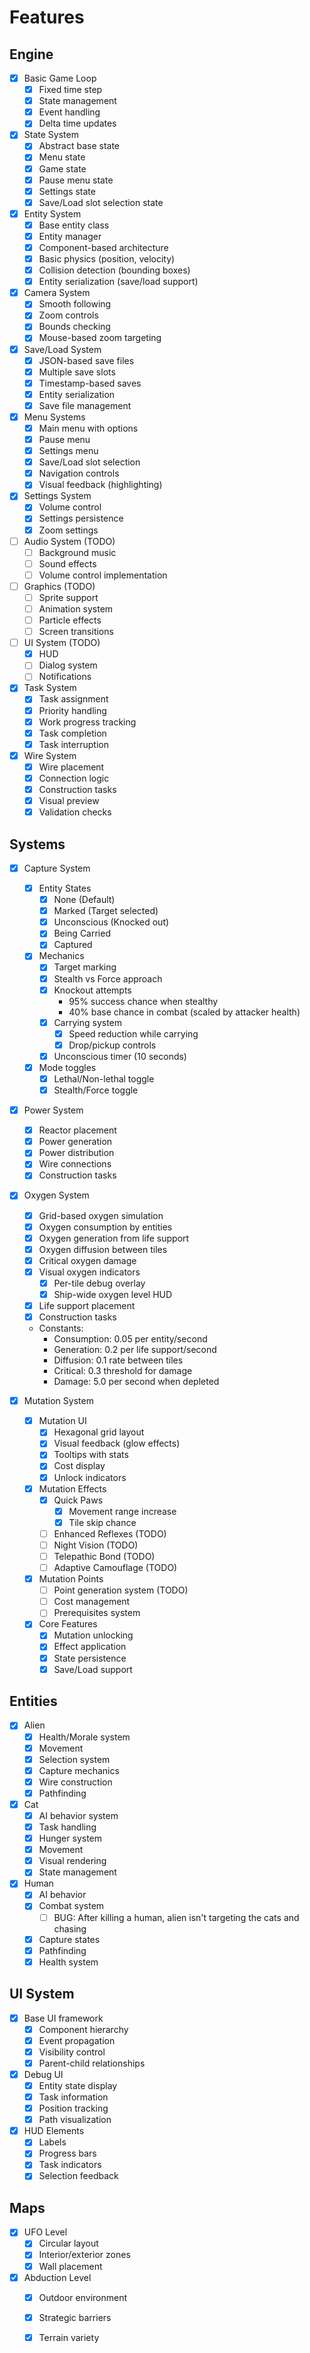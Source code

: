 # Features

## Engine
- [x] Basic Game Loop
  - [x] Fixed time step
  - [x] State management
  - [x] Event handling
  - [x] Delta time updates

- [x] State System
  - [x] Abstract base state
  - [x] Menu state
  - [x] Game state
  - [x] Pause menu state
  - [x] Settings state
  - [x] Save/Load slot selection state

- [x] Entity System
  - [x] Base entity class
  - [x] Entity manager
  - [x] Component-based architecture
  - [x] Basic physics (position, velocity)
  - [x] Collision detection (bounding boxes)
  - [x] Entity serialization (save/load support)

- [x] Camera System
  - [x] Smooth following
  - [x] Zoom controls
  - [x] Bounds checking
  - [x] Mouse-based zoom targeting

- [x] Save/Load System
  - [x] JSON-based save files
  - [x] Multiple save slots
  - [x] Timestamp-based saves
  - [x] Entity serialization
  - [x] Save file management

- [x] Menu Systems
  - [x] Main menu with options
  - [x] Pause menu
  - [x] Settings menu
  - [x] Save/Load slot selection
  - [x] Navigation controls
  - [x] Visual feedback (highlighting)

- [x] Settings System
  - [x] Volume control
  - [x] Settings persistence
  - [x] Zoom settings

- [ ] Audio System (TODO)
  - [ ] Background music
  - [ ] Sound effects
  - [ ] Volume control implementation

- [ ] Graphics (TODO)
  - [ ] Sprite support
  - [ ] Animation system
  - [ ] Particle effects
  - [ ] Screen transitions

- [ ] UI System (TODO)
  - [x] HUD
  - [ ] Dialog system
  - [ ] Notifications 

- [x] Task System
  - [x] Task assignment
  - [x] Priority handling
  - [x] Work progress tracking
  - [x] Task completion
  - [x] Task interruption

- [x] Wire System
  - [x] Wire placement
  - [x] Connection logic
  - [x] Construction tasks
  - [x] Visual preview
  - [x] Validation checks

## Systems

- [x] Capture System
  - [x] Entity States
    - [x] None (Default)
    - [x] Marked (Target selected)
    - [x] Unconscious (Knocked out)
    - [x] Being Carried
    - [x] Captured
  - [x] Mechanics
    - [x] Target marking
    - [x] Stealth vs Force approach
    - [x] Knockout attempts
      - 95% success chance when stealthy
      - 40% base chance in combat (scaled by attacker health)
    - [x] Carrying system
      - [x] Speed reduction while carrying
      - [x] Drop/pickup controls
    - [x] Unconscious timer (10 seconds)
  - [x] Mode toggles
    - [x] Lethal/Non-lethal toggle
    - [x] Stealth/Force toggle

- [x] Power System
  - [x] Reactor placement
  - [x] Power generation
  - [x] Power distribution
  - [x] Wire connections
  - [x] Construction tasks

- [x] Oxygen System
  - [x] Grid-based oxygen simulation
  - [x] Oxygen consumption by entities
  - [x] Oxygen generation from life support
  - [x] Oxygen diffusion between tiles
  - [x] Critical oxygen damage
  - [x] Visual oxygen indicators
    - [x] Per-tile debug overlay
    - [x] Ship-wide oxygen level HUD
  - [x] Life support placement
  - [x] Construction tasks
  - Constants:
    - Consumption: 0.05 per entity/second
    - Generation: 0.2 per life support/second
    - Diffusion: 0.1 rate between tiles
    - Critical: 0.3 threshold for damage
    - Damage: 5.0 per second when depleted

- [x] Mutation System
  - [x] Mutation UI
    - [x] Hexagonal grid layout
    - [x] Visual feedback (glow effects)
    - [x] Tooltips with stats
    - [x] Cost display
    - [x] Unlock indicators
  - [x] Mutation Effects
    - [x] Quick Paws
      - [x] Movement range increase
      - [x] Tile skip chance
    - [ ] Enhanced Reflexes (TODO)
    - [ ] Night Vision (TODO)
    - [ ] Telepathic Bond (TODO)
    - [ ] Adaptive Camouflage (TODO)
  - [x] Mutation Points
    - [ ] Point generation system (TODO)
    - [ ] Cost management
    - [ ] Prerequisites system
  - [x] Core Features
    - [x] Mutation unlocking
    - [x] Effect application
    - [x] State persistence
    - [x] Save/Load support

## Entities

- [x] Alien
  - [x] Health/Morale system
  - [x] Movement
  - [x] Selection system
  - [x] Capture mechanics
  - [x] Wire construction
  - [x] Pathfinding

- [x] Cat
  - [x] AI behavior system
  - [x] Task handling
  - [x] Hunger system
  - [x] Movement
  - [x] Visual rendering
  - [x] State management

- [x] Human
  - [x] AI behavior
  - [x] Combat system
    - [ ] BUG: After killing a human, alien isn't targeting the cats and chasing
  - [x] Capture states
  - [x] Pathfinding
  - [x] Health system

## UI System
- [x] Base UI framework
  - [x] Component hierarchy
  - [x] Event propagation
  - [x] Visibility control
  - [x] Parent-child relationships

- [x] Debug UI
  - [x] Entity state display
  - [x] Task information
  - [x] Position tracking
  - [x] Path visualization

- [x] HUD Elements
  - [x] Labels
  - [x] Progress bars
  - [x] Task indicators
  - [x] Selection feedback

## Maps
- [x] UFO Level
  - [x] Circular layout
  - [x] Interior/exterior zones
  - [x] Wall placement

- [x] Abduction Level
  - [x] Outdoor environment
  - [x] Strategic barriers
  - [x] Terrain variety

